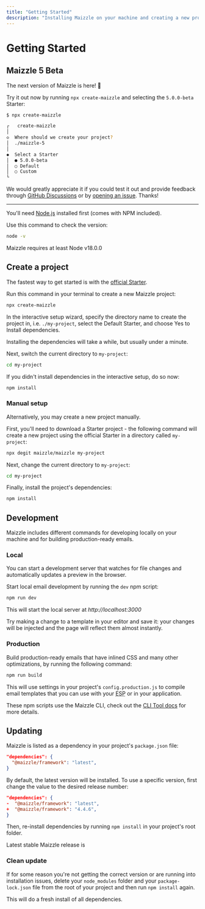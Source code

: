 ```yaml
---
title: "Getting Started"
description: "Installing Maizzle on your machine and creating a new project."
---
```


# Getting Started

## Maizzle 5 Beta

The next version of Maizzle is here! 🥳

Try it out now by running `npx create-maizzle` and selecting the `5.0.0-beta` Starter:

```sh example no-root no-copy
$ npx create-maizzle

┌   create-maizzle
│
◇  Where should we create your project?
│  ./maizzle-5
│
◆  Select a Starter
│  ● 5.0.0-beta
│  ○ Default
│  ○ Custom
└
```

We would greatly appreciate it if you could test it out and provide feedback through [GitHub Discussions](https://github.com/orgs/maizzle/discussions) or by [opening an issue](https://github.com/maizzle/framework/issues/new). Thanks!

---

You'll need [Node.js](https://nodejs.org/en/download/) installed first (comes with NPM included).

Use this command to check the version:

```sh
node -v
```

<Alert>Maizzle requires at least Node v18.0.0</Alert>

## Create a project

The fastest way to get started is with the [official Starter](https://github.com/maizzle/maizzle).

Run this command in your terminal to create a new Maizzle project:

```sh
npx create-maizzle
```

In the interactive setup wizard, specify the directory name to create the project in, i.e. `./my-project`, select the Default Starter, and choose Yes to Install dependencies.

Installing the dependencies will take a while, but usually under a minute.

Next, switch the current directory to `my-project`:

```sh
cd my-project
```

If you didn't install dependencies in the interactive setup, do so now:

```sh
npm install
```

### Manual setup

Alternatively, you may create a new project manually.

First, you'll need to download a Starter project - the following command will create a new project using the official Starter in a directory called `my-project`:

```sh
npx degit maizzle/maizzle my-project
```

Next, change the current directory to `my-project`:

```sh
cd my-project
```

Finally, install the project's dependencies:

```sh
npm install
```

## Development

Maizzle includes different commands for developing locally on your machine and for building production-ready emails.

### Local

You can start a development server that watches for file changes and automatically updates a preview in the browser.

Start local email development by running the `dev` npm script:

```sh
npm run dev
```

This will start the local server at _http://localhost:3000_

Try making a change to a template in your editor and save it: your changes will be injected and the page will reflect them almost instantly.

### Production

Build production-ready emails that have inlined CSS and many other optimizations, by running the following command:

```sh
npm run build
```

This will use settings in your project's `config.production.js` to compile email templates that you can use with your <abbr title="Email Service Provider">ESP</abbr> or in your application.

<Alert>These npm scripts use the Maizzle CLI, check out the [CLI Tool docs](/docs/cli) for more details.</Alert>

## Updating

Maizzle is listed as a dependency in your project's `package.json` file:

```json [package.json]
"dependencies": {
  "@maizzle/framework": "latest",
}
```

By default, the latest version will be installed. To use a specific version, first change the value to the desired release number:

```json [package.json] diff no-copy
"dependencies": {
-  "@maizzle/framework": "latest",
+  "@maizzle/framework": "4.4.6",
}
```

Then, re-install dependencies by running `npm install` in your project's root folder.

<Alert>Latest stable Maizzle release is <LatestRelease></LatestRelease></Alert>

### Clean update

If for some reason you're not getting the correct version or are running into installation issues, delete your `node_modules` folder and your `package-lock.json` file from the root of your project and then run `npm install` again.

This will do a fresh install of all dependencies.
